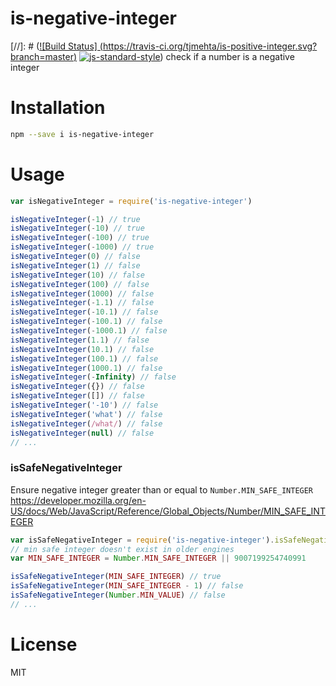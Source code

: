 # is-negative-integer 

[//]: # ([![Build Status] (https://travis-ci.org/tjmehta/is-positive-integer.svg?branch=master)](https://travis-ci.org/tjmehta/is-positive-integer) [![js-standard-style](https://img.shields.io/badge/code%20style-standard-brightgreen.svg?style=flat)](http://standardjs.com/))
check if a number is a negative integer

# Installation
```bash
npm --save i is-negative-integer
```

# Usage
```js
var isNegativeInteger = require('is-negative-integer')

isNegativeInteger(-1) // true
isNegativeInteger(-10) // true
isNegativeInteger(-100) // true
isNegativeInteger(-1000) // true
isNegativeInteger(0) // false
isNegativeInteger(1) // false
isNegativeInteger(10) // false
isNegativeInteger(100) // false
isNegativeInteger(1000) // false
isNegativeInteger(-1.1) // false
isNegativeInteger(-10.1) // false
isNegativeInteger(-100.1) // false
isNegativeInteger(-1000.1) // false
isNegativeInteger(1.1) // false
isNegativeInteger(10.1) // false
isNegativeInteger(100.1) // false
isNegativeInteger(1000.1) // false
isNegativeInteger(-Infinity) // false
isNegativeInteger({}) // false
isNegativeInteger([]) // false
isNegativeInteger('-10') // false
isNegativeInteger('what') // false
isNegativeInteger(/what/) // false
isNegativeInteger(null) // false
// ...
```

### isSafeNegativeInteger
Ensure negative integer greater than or equal to `Number.MIN_SAFE_INTEGER`
https://developer.mozilla.org/en-US/docs/Web/JavaScript/Reference/Global_Objects/Number/MIN_SAFE_INTEGER
```js
var isSafeNegativeInteger = require('is-negative-integer').isSafeNegativeInteger
// min safe integer doesn't exist in older engines
var MIN_SAFE_INTEGER = Number.MIN_SAFE_INTEGER || 9007199254740991

isSafeNegativeInteger(MIN_SAFE_INTEGER) // true
isSafeNegativeInteger(MIN_SAFE_INTEGER - 1) // false
isSafeNegativeInteger(Number.MIN_VALUE) // false
// ...
```

# License
MIT
